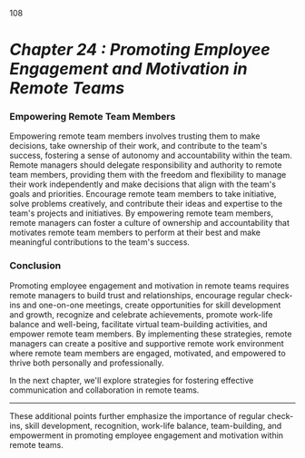 
108


# ***Chapter 24 : Promoting Employee Engagement and Motivation in Remote Teams***


### **Empowering Remote Team Members**

Empowering remote team members involves trusting them to make decisions, take ownership of their work, and contribute to the team's success, fostering a sense of autonomy and accountability within the team. Remote managers should delegate responsibility and authority to remote team members, providing them with the freedom and flexibility to manage their work independently and make decisions that align with the team's goals and priorities. Encourage remote team members to take initiative, solve problems creatively, and contribute their ideas and expertise to the team's projects and initiatives. By empowering remote team members, remote managers can foster a culture of ownership and accountability that motivates remote team members to perform at their best and make meaningful contributions to the team's success.

### **Conclusion**

Promoting employee engagement and motivation in remote teams requires remote managers to build trust and relationships, encourage regular check-ins and one-on-one meetings, create opportunities for skill development and growth, recognize and celebrate achievements, promote work-life balance and well-being, facilitate virtual team-building activities, and empower remote team members. By implementing these strategies, remote managers can create a positive and supportive remote work environment where remote team members are engaged, motivated, and empowered to thrive both personally and professionally.

In the next chapter, we'll explore strategies for fostering effective communication and collaboration in remote teams.

---

These additional points further emphasize the importance of regular check-ins, skill development, recognition, work-life balance, team-building, and empowerment in promoting employee engagement and motivation within remote teams.
